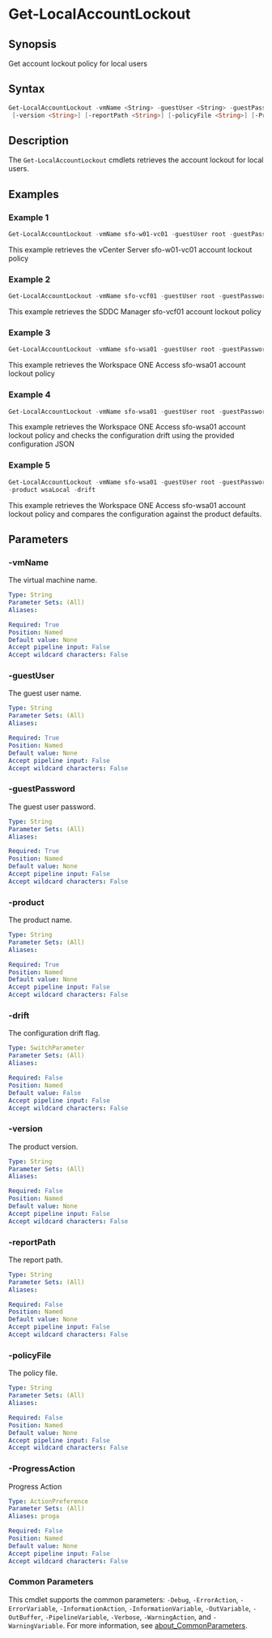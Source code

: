 # Get-LocalAccountLockout

## Synopsis

Get account lockout policy for local users

## Syntax

```powershell
Get-LocalAccountLockout -vmName <String> -guestUser <String> -guestPassword <String> -product <String> [-drift]
 [-version <String>] [-reportPath <String>] [-policyFile <String>] [-ProgressAction <ActionPreference>] [<CommonParameters>]
```

## Description

The `Get-LocalAccountLockout` cmdlets retrieves the account lockout for local users.

## Examples

### Example 1

```powershell
Get-LocalAccountLockout -vmName sfo-w01-vc01 -guestUser root -guestPassword VMw@re1! -product vcenterServerLocal
```

This example retrieves the vCenter Server sfo-w01-vc01 account lockout policy

### Example 2

```powershell
Get-LocalAccountLockout -vmName sfo-vcf01 -guestUser root -guestPassword VMw@re1! -product sddcManager
```

This example retrieves the SDDC Manager sfo-vcf01 account lockout policy

### Example 3

```powershell
Get-LocalAccountLockout -vmName sfo-wsa01 -guestUser root -guestPassword VMw@re1! -product wsaLocal
```

This example retrieves the Workspace ONE Access sfo-wsa01 account lockout policy

### Example 4

```powershell
Get-LocalAccountLockout -vmName sfo-wsa01 -guestUser root -guestPassword VMw@re1! -product wsaLocal -drift -reportPath "F:\Reporting" -policyFile "passwordPolicyConfig.json"
```

This example retrieves the Workspace ONE Access sfo-wsa01 account lockout policy and checks the configuration drift using the provided configuration JSON

### Example 5

```powershell
Get-LocalAccountLockout -vmName sfo-wsa01 -guestUser root -guestPassword VMw@re1!
-product wsaLocal -drift
```

This example retrieves the Workspace ONE Access sfo-wsa01 account lockout policy and compares the configuration against the product defaults.

## Parameters

### -vmName

The virtual machine name.

```yaml
Type: String
Parameter Sets: (All)
Aliases:

Required: True
Position: Named
Default value: None
Accept pipeline input: False
Accept wildcard characters: False
```

### -guestUser

The guest user name.

```yaml
Type: String
Parameter Sets: (All)
Aliases:

Required: True
Position: Named
Default value: None
Accept pipeline input: False
Accept wildcard characters: False
```

### -guestPassword

The guest user password.

```yaml
Type: String
Parameter Sets: (All)
Aliases:

Required: True
Position: Named
Default value: None
Accept pipeline input: False
Accept wildcard characters: False
```

### -product

The product name.

```yaml
Type: String
Parameter Sets: (All)
Aliases:

Required: True
Position: Named
Default value: None
Accept pipeline input: False
Accept wildcard characters: False
```

### -drift

The configuration drift flag.

```yaml
Type: SwitchParameter
Parameter Sets: (All)
Aliases:

Required: False
Position: Named
Default value: False
Accept pipeline input: False
Accept wildcard characters: False
```

### -version

The product version.

```yaml
Type: String
Parameter Sets: (All)
Aliases:

Required: False
Position: Named
Default value: None
Accept pipeline input: False
Accept wildcard characters: False
```

### -reportPath

The report path.

```yaml
Type: String
Parameter Sets: (All)
Aliases:

Required: False
Position: Named
Default value: None
Accept pipeline input: False
Accept wildcard characters: False
```

### -policyFile

The policy file.

```yaml
Type: String
Parameter Sets: (All)
Aliases:

Required: False
Position: Named
Default value: None
Accept pipeline input: False
Accept wildcard characters: False
```

### -ProgressAction

Progress Action

```yaml
Type: ActionPreference
Parameter Sets: (All)
Aliases: proga

Required: False
Position: Named
Default value: None
Accept pipeline input: False
Accept wildcard characters: False
```

### Common Parameters

This cmdlet supports the common parameters: `-Debug`, `-ErrorAction`, `-ErrorVariable`, `-InformationAction`, `-InformationVariable`, `-OutVariable`, `-OutBuffer`, `-PipelineVariable`, `-Verbose`, `-WarningAction`, and `-WarningVariable`. For more information, see [about_CommonParameters](http://go.microsoft.com/fwlink/?LinkID=113216).
